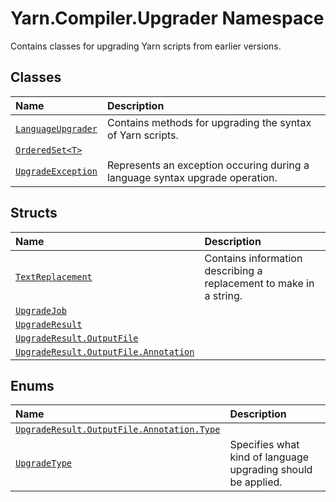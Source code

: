 # Yarn.Compiler.Upgrader Namespace

Contains classes for upgrading Yarn scripts from earlier versions.

## Classes

| Name | Description |
| :--- | :--- |
| [`LanguageUpgrader`](languageupgrader/) | Contains methods for upgrading the syntax of Yarn scripts. |
| [`OrderedSet<T>`](orderedset-1/) |  |
| [`UpgradeException`](upgradeexception/) | Represents an exception occuring during a language syntax upgrade operation. |

## Structs

| Name | Description |
| :--- | :--- |
| [`TextReplacement`](textreplacement/) | Contains information describing a replacement to make in a string. |
| [`UpgradeJob`](upgradejob/) |  |
| [`UpgradeResult`](upgraderesult/) |  |
| [`UpgradeResult.OutputFile`](upgraderesult.outputfile/) |  |
| [`UpgradeResult.OutputFile.Annotation`](upgraderesult.outputfile.annotation/) |  |

## Enums

| Name | Description |
| :--- | :--- |
| [`UpgradeResult.OutputFile.Annotation.Type`](upgraderesult.outputfile.annotation.type/) |  |
| [`UpgradeType`](upgradetype/) | Specifies what kind of language upgrading should be applied. |

